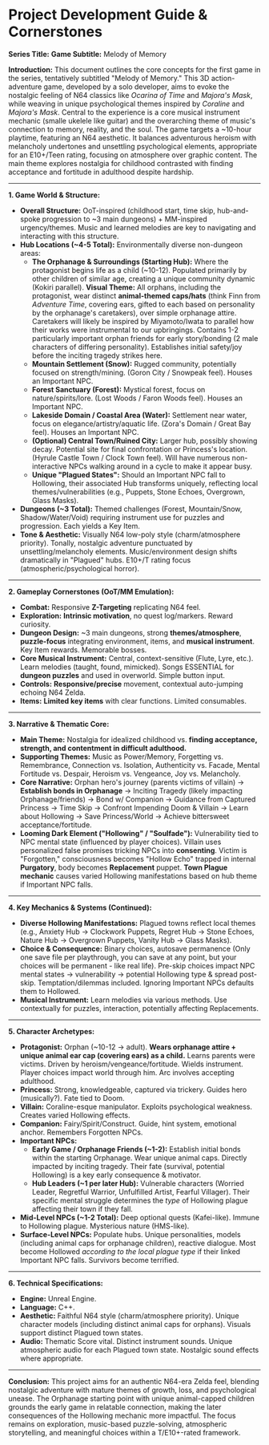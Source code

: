 # Project Development Guide & Cornerstones
**Series Title:** <Undecided>
**Game Subtitle:** Melody of Memory

**Introduction:**
This document outlines the core concepts for the first game in the series, tentatively subtitled "Melody of Memory." This 3D action-adventure game, developed by a solo developer, aims to evoke the nostalgic feeling of N64 classics like *Ocarina of Time* and *Majora's Mask*, while weaving in unique psychological themes inspired by *Coraline* and *Majora's Mask*. Central to the experience is a core musical instrument mechanic (smalle ukelele like guitar) and the overarching theme of music's connection to memory, reality, and the soul. The game targets a ~10-hour playtime, featuring an N64 aesthetic. It balances adventurous heroism with melancholy undertones and unsettling psychological elements, appropriate for an E10+/Teen rating, focusing on atmosphere over graphic content. The main theme explores nostalgia for childhood contrasted with finding acceptance and fortitude in adulthood despite hardship.

---

**1. Game World & Structure:**

* **Overall Structure:** OoT-inspired (childhood start, time skip, hub-and-spoke progression to ~3 main dungeons) + MM-inspired urgency/themes. Music and learned melodies are key to navigating and interacting with this structure.
* **Hub Locations (~4-5 Total):** Environmentally diverse non-dungeon areas:
    * **The Orphanage & Surroundings (Starting Hub):** Where the protagonist begins life as a child (~10-12). Populated primarily by other children of similar age, creating a unique community dynamic (Kokiri parallel). **Visual Theme:** All orphans, including the protagonist, wear distinct **animal-themed caps/hats** (think Finn from *Adventure Time*, covering ears, gifted to each based on personality by the orphanage's caretakers), over simple orphanage attire. Caretakers will likely be inspired by Miyamoto/Iwata to parallel how their works were instrumental to our upbringings. Contains 1-2 particularly important orphan friends for early story/bonding (2 male characters of differing personality). Establishes initial safety/joy before the inciting tragedy strikes here.
    * **Mountain Settlement (Snow):** Rugged community, potentially focused on strength/mining. (Goron City / Snowpeak feel). Houses an Important NPC.
    * **Forest Sanctuary (Forest):** Mystical forest, focus on nature/spirits/lore. (Lost Woods / Faron Woods feel). Houses an Important NPC.
    * **Lakeside Domain / Coastal Area (Water):** Settlement near water, focus on elegance/artistry/aquatic life. (Zora's Domain / Great Bay feel). Houses an Important NPC.
    * **(Optional) Central Town/Ruined City:** Larger hub, possibly showing decay. Potential site for final confrontation or Princess's location. (Hyrule Castle Town / Clock Town feel). Will have numerous non-interactive NPCs walking around in a cycle to make it appear busy.
    * **Unique "Plagued States":** Should an Important NPC fall to Hollowing, their associated Hub transforms uniquely, reflecting local themes/vulnerabilities (e.g., Puppets, Stone Echoes, Overgrown, Glass Masks).
* **Dungeons (~3 Total):** Themed challenges (Forest, Mountain/Snow, Shadow/Water/Void) requiring instrument use for puzzles and progression. Each yields a Key Item.
* **Tone & Aesthetic:** Visually N64 low-poly style (charm/atmosphere priority). Tonally, nostalgic adventure punctuated by unsettling/melancholy elements. Music/environment design shifts dramatically in "Plagued" hubs. E10+/T rating focus (atmospheric/psychological horror).

---

**2. Gameplay Cornerstones (OoT/MM Emulation):**

* **Combat:** Responsive **Z-Targeting** replicating N64 feel.
* **Exploration:** **Intrinsic motivation**, no quest log/markers. Reward curiosity.
* **Dungeon Design:** ~3 main dungeons, strong **themes/atmosphere**, **puzzle-focus** integrating environment, items, and **musical instrument**. Key Item rewards. Memorable bosses.
* **Core Musical Instrument:** Central, context-sensitive (Flute, Lyre, etc.). Learn melodies (taught, found, mimicked). Songs ESSENTIAL for **dungeon puzzles** and used in overworld. Simple button input.
* **Controls:** **Responsive/precise** movement, contextual auto-jumping echoing N64 Zelda.
* **Items:** **Limited key items** with clear functions. Limited consumables.

---

**3. Narrative & Thematic Core:**

* **Main Theme:** Nostalgia for idealized childhood vs. **finding acceptance, strength, and contentment in difficult adulthood.**
* **Supporting Themes:** Music as Power/Memory, Forgetting vs. Remembrance, Connection vs. Isolation, Authenticity vs. Facade, Mental Fortitude vs. Despair, Heroism vs. Vengeance, Joy vs. Melancholy.
* **Core Narrative:** Orphan hero's journey (parents victims of villain) -> **Establish bonds in Orphanage** -> Inciting Tragedy (likely impacting Orphanage/friends) -> Bond w/ Companion -> Guidance from Captured Princess -> Time Skip -> Confront Impending Doom & Villain -> Learn about Hollowing -> Save Princess/World -> Achieve bittersweet acceptance/fortitude.
* **Looming Dark Element ("Hollowing" / "Soulfade"):** Vulnerability tied to NPC mental state (influenced by player choices). Villain uses personalized false promises tricking NPCs into **consenting**. Victim is "Forgotten," consciousness becomes "Hollow Echo" trapped in internal **Purgatory**, body becomes **Replacement** puppet. **Town Plague mechanic** causes varied Hollowing manifestations based on hub theme if Important NPC falls.

---

**4. Key Mechanics & Systems (Continued):**

* **Diverse Hollowing Manifestations:** Plagued towns reflect local themes (e.g., Anxiety Hub -> Clockwork Puppets, Regret Hub -> Stone Echoes, Nature Hub -> Overgrown Puppets, Vanity Hub -> Glass Masks).
* **Choice & Consequence:** Binary choices, autosave permanence (Only one save file per playthrough, you can save at any point, but your choices will be permanent - like real life). Pre-skip choices impact NPC mental states -> vulnerability -> potential Hollowing type & spread post-skip. Temptation/dilemmas included. Ignoring Important NPCs defaults them to Hollowed.
* **Musical Instrument:** Learn melodies via various methods. Use contextually for puzzles, interaction, potentially affecting Replacements.

---

**5. Character Archetypes:**

* **Protagonist:** Orphan (~10-12 -> adult). **Wears orphanage attire + unique animal ear cap (covering ears) as a child.** Learns parents were victims. Driven by heroism/vengeance/fortitude. Wields instrument. Player choices impact world through him. Arc involves accepting adulthood.
* **Princess:** Strong, knowledgeable, captured via trickery. Guides hero (musically?). Fate tied to Doom.
* **Villain:** Coraline-esque manipulator. Exploits psychological weakness. Creates varied Hollowing effects.
* **Companion:** Fairy/Spirit/Construct. Guide, hint system, emotional anchor. Remembers Forgotten NPCs.
* **Important NPCs:**
    * **Early Game / Orphanage Friends (~1-2):** Establish initial bonds within the starting Orphanage. Wear unique animal caps. Directly impacted by inciting tragedy. Their fate (survival, potential Hollowing) is a key early consequence & motivator.
    * **Hub Leaders (~1 per later Hub):** Vulnerable characters (Worried Leader, Regretful Warrior, Unfulfilled Artist, Fearful Villager). Their specific mental struggle determines the *type* of Hollowing plague affecting their town if they fall.
* **Mid-Level NPCs (~1-2 Total):** Deep optional quests (Kafei-like). Immune to Hollowing plague. Mysterious nature (HMS-like).
* **Surface-Level NPCs:** Populate hubs. Unique personalities, models (including animal caps for orphanage children), reactive dialogue. Most become Hollowed *according to the local plague type* if their linked Important NPC falls. Survivors become terrified.

---

**6. Technical Specifications:**

* **Engine:** Unreal Engine.
* **Language:** C++.
* **Aesthetic:** Faithful N64 style (charm/atmosphere priority). Unique character models (including distinct animal caps for orphans). Visuals support distinct Plagued town states.
* **Audio:** Thematic Score vital. Distinct instrument sounds. Unique atmospheric audio for each Plagued town state. Nostalgic sound effects where appropriate.

---

**Conclusion:**
This project aims for an authentic N64-era Zelda feel, blending nostalgic adventure with mature themes of growth, loss, and psychological unease. The Orphanage starting point with unique animal-capped children grounds the early game in relatable connection, making the later consequences of the Hollowing mechanic more impactful. The focus remains on exploration, music-based puzzle-solving, atmospheric storytelling, and meaningful choices within a T/E10+-rated framework.

